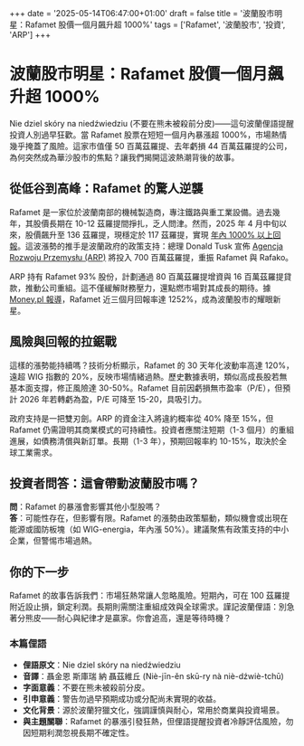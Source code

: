 +++
date = '2025-05-14T06:47:00+01:00'
draft = false
title = '波蘭股市明星：Rafamet 股價一個月飆升超 1000%'
tags = ['Rafamet', '波蘭股市', '投資', 'ARP']
+++

# 波蘭股市明星：Rafamet 股價一個月飆升超 1000%

Nie dziel skóry na niedźwiedziu (不要在熊未被殺前分皮)——這句波蘭俚語提醒投資人別過早狂歡。當 Rafamet 股票在短短一個月內暴漲超 1000%，市場熱情幾乎掩蓋了風險。這家市值僅 50 百萬茲羅提、去年虧損 44 百萬茲羅提的公司，為何突然成為華沙股市的焦點？讓我們揭開這波熱潮背後的故事。

## 從低谷到高峰：Rafamet 的驚人逆襲

Rafamet 是一家位於波蘭南部的機械製造商，專注鐵路與重工業設備。過去幾年，其股價長期在 10-12 茲羅提間掙扎，乏人問津。然而，2025 年 4 月中旬以來，股價飆升至 136 茲羅提，現穩定於 117 茲羅提，實現 [年內 1000% 以上回報](https://businessinsider.com.pl/gielda/wiadomosci/to-gwiazda-polskiej-gieldy-akcje-w-miesiac-poszybowaly-o-ponad-1000-proc/nkpz0er)。這波漲勢的推手是波蘭政府的政策支持：總理 Donald Tusk 宣佈 [Agencja Rozwoju Przemysłu (ARP)](https://www.parkiet.com/firmy/art42272481-co-bedzie-z-rafametem-mamy-odpowiedz-arp) 將投入 700 百萬茲羅提，重振 Rafamet 與 Rafako。

ARP 持有 Rafamet 93% 股份，計劃通過 80 百萬茲羅提增資與 16 百萬茲羅提貸款，推動公司重組。這不僅緩解財務壓力，還點燃市場對其成長的期待。據 [Money.pl 報導](https://www.money.pl/gielda/zysk-1000-proc-zysku-od-poczatku-roku-akcje-polskiej-spolki-wystrzelily-7156336201218560a.html)，Rafamet 近三個月回報率達 1252%，成為波蘭股市的耀眼新星。

## 風險與回報的拉鋸戰

這樣的漲勢能持續嗎？技術分析顯示，Rafamet 的 30 天年化波動率高達 120%，遠超 WIG 指數的 20%，反映市場情緒過熱。歷史數據表明，類似高成長股若無基本面支撐，修正風險達 30-50%。Rafamet 目前因虧損無市盈率（P/E），但預計 2026 年若轉虧為盈，P/E 可降至 15-20，具吸引力。

政府支持是一把雙刃劍。ARP 的資金注入將違約概率從 40% 降至 15%，但 Rafamet 仍需證明其商業模式的可持續性。投資者應關注短期（1-3 個月）的重組進展，如債務清償與新訂單。長期（1-3 年），預期回報率約 10-15%，取決於全球工業需求。

## 投資者問答：這會帶動波蘭股市嗎？

**問**：Rafamet 的暴漲會影響其他小型股嗎？  
**答**：可能性存在，但影響有限。Rafamet 的漲勢由政策驅動，類似機會或出現在能源或國防板塊（如 WIG-energia，年內漲 50%）。建議聚焦有政策支持的中小企業，但警惕市場過熱。

## 你的下一步

Rafamet 的故事告訴我們：市場狂熱常讓人忽略風險。短期內，可在 100 茲羅提附近設止損，鎖定利潤。長期則需關注重組成效與全球需求。謹記波蘭俚語：別急著分熊皮——耐心與紀律才是贏家。你會追高，還是等待時機？

### 本篇俚語

- **俚語原文**：Nie dziel skóry na niedźwiedziu  
- **音譯**：聶金恩 斯庫瑞 納 聶茲維丘 (Niè-jīn-ěn skū-ry nà niè-dźwiè-tchū)  
- **字面意義**：不要在熊未被殺前分皮。  
- **引申意義**：警告勿過早預期成功或分配尚未實現的收益。  
- **文化背景**：源於波蘭狩獵文化，強調謹慎與耐心，常用於商業與投資場景。  
- **與主題關聯**：Rafamet 的暴漲引發狂熱，但俚語提醒投資者冷靜評估風險，勿因短期利潤忽視長期不確定性。